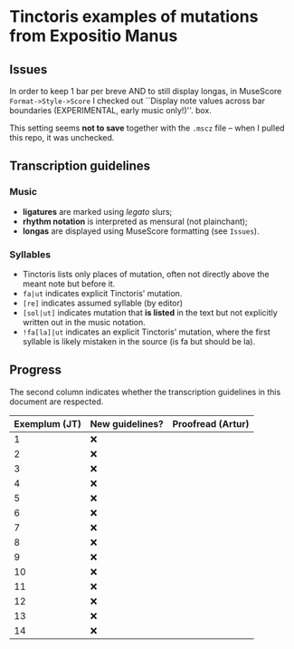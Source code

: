 # Tinctoris examples of mutations from Expositio Manus

## Issues

In order to keep 1 bar per breve AND to still display longas,
in MuseScore `Format->Style->Score` I checked out
``Display note values across bar boundaries (EXPERIMENTAL, early music only!)''.
box.

This setting seems **not to save** together with the `.mscz` file – when I pulled this repo, it was unchecked.

## Transcription guidelines

### Music
- **ligatures** are marked using _legato_ slurs;
- **rhythm notation** is interpreted as mensural (not plainchant);
- **longas** are displayed using MuseScore formatting (see `Issues`).

### Syllables
- Tinctoris lists only places of mutation, often not directly above the meant note but before it.
- `fa|ut` indicates explicit Tinctoris' mutation.
- `[re]` indicates assumed syllable (by editor)
- `[sol|ut]` indicates mutation that **is listed** in the text but not explicitly written out in the music notation.
- `!fa[la]|ut` indicates an explicit Tinctoris' mutation, where the first syllable is likely mistaken in the source (is fa but should be la).

## Progress

The second column indicates whether the transcription guidelines in this document are respected.


| Exemplum (JT) | New guidelines? | Proofread (Artur) |
| ----------- | --------------- | --------------- |
| 1           | ❌              |                 |
| 2           | ❌              |                 |
| 3           | ❌              |                 |
| 4           | ❌              |                 |
| 5           | ❌              |                 |
| 6           | ❌              |                 |
| 7           | ❌              |                 |
| 8           | ❌              |                 |
| 9           | ❌              |                 |
| 10          | ❌              |                 |
| 11          | ❌              |                 |
| 12          | ❌              |                 |
| 13          | ❌              |                 |
| 14          | ❌              |                 |
